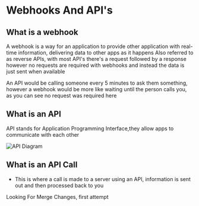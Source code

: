 # Webhooks And API's

## What is a webhook

A webhook is a way for an application to provide other application with real-time information, delivering data to other
apps as it happens
Also referred to as reverse APIs, with most API's there's a request followed by a response however no requests are
required with webhooks and instead the data is just sent when available

An API would be calling someone every 5 minutes to ask them something, however a webhook would be more like waiting until
the person calls you, as you can see no request was required here

## What is an API

API stands for Application Programming Interface,they allow apps to communicate with each other

![API Diagram](images/api-diagram.png)


## What is an API Call
- This is where a call is made to a server using an API, information is sent out and then processed back to you


Looking For Merge Changes, first attempt

